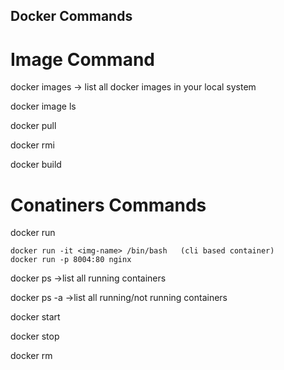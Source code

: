 ## Docker Commands

# Image Command

docker images   -> list all docker images in your local system

docker image ls

docker pull <image name> 

docker rmi <image-name>

docker build


# Conatiners Commands
docker run

	docker run -it <img-name> /bin/bash   (cli based container)
	docker run -p 8004:80 nginx	

docker ps     ->list all running containers

docker ps -a     ->list all running/not running containers

docker start <cont-id>

docker stop <cont-id>

docker rm <cont-id>
